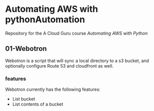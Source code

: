 # Automating AWS with pythonAutomation

Repository for the A Cloud Guru course *Automating AWS with Python*

## 01-Webotron

Webotron is a script that will sync a local directory to a s3 bucket, and optionally configure Route 53 and cloudfront as well.

### features

Webotron currently has the following features:

- List bucket
- List contents of a bucket
